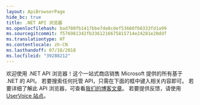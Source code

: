 ```yaml
---
layout: ApiBrowserPage
hide_bc: true
title: .NET API 浏览器
ms.openlocfilehash: bad780fb1417bbe7de8cdef53660f66333fd1a99
ms.sourcegitcommit: f576981342fb3361216675815714e24281e20ddf
ms.translationtype: HT
ms.contentlocale: zh-CN
ms.lasthandoff: 07/18/2018
ms.locfileid: "39288212"
---
```

欢迎使用 .NET API 浏览器！这个一站式商店销售 Microsoft 提供的所有基于 .NET 的 API。 若要搜索任何托管 API，只需在下面的框中键入相关内容即可。 若要详细了解此 API 浏览器，可查看[我们的博客文章](https://aka.ms/apibrowser)。 若要提供反馈，请使用 [UserVoice 站点](https://aka.ms/apibrowserfeedback)。